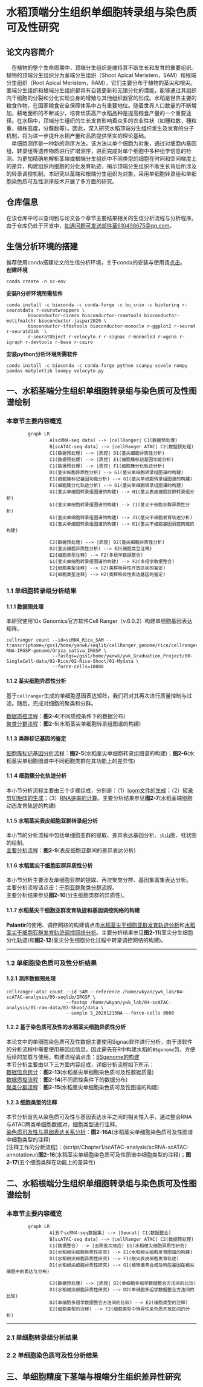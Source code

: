 # 水稻顶端分生组织单细胞转录组与染色质可及性研究
## 论文内容简介  
&emsp;在植物的整个生命周期中，顶端分生组织是维持其不断生长和发育的重要组织。植物的顶端分生组织分为茎端分生组织（Shoot Apical Meristem，SAM）和根端分生组织（Root Apical Meristem，RAM），它们主要分布于植物的茎尖和根尖。茎端分生组织和根端分生组织都具有自我更新和无限分化的潜能，能够通过其组织内干细胞的分裂和分化实现自身的增殖与其他组织器官的形成。水稻是世界主要的粮食作物，在国家粮食安全保障体系中占有重要地位。随着世界人口数量的不断增加，耕地面积的不断减少，培育优质高产水稻品种是提高粮食产量的一个重要途径。在水稻中，顶端分生组织的生长发育影响着众多的农业性状（如穗粒数，穗粒重，植株高度，分蘖数等）。因此，深入研究水稻顶端分生组织发生及发育的分子机制，将为进一步提升水稻产量和品质提供坚实的理论基础。  
&emsp;单细胞测序是一种新的测序方法，该方法以单个细胞为对象，通过对细胞内基因组、转录组等遗传物质进行扩增测序，进而完成对单个细胞中多种组学信息的检测。为更加精确地解析茎端或根端分生组织中不同类型的细胞在时间和空间梯度上的差异，构建组织内细胞的分化发育轨迹，揭示顶端分生组织不断生长背后所涉及的转录调控机制，本研究以茎端和根端分生组织为对象，采用单细胞转录组和单细胞染色质可及性测序技术开展了多方面的研究。

## 仓库信息 
在该仓库中可以查询到与论文各个章节主要结果相关的生信分析流程与分析程序。由于仓库仍处于开发中，如遇问题可发送邮件至610498675@qq.com。

## 生信分析环境的搭建  
推荐使用conda搭建论文的生信分析环境，关于conda的安装与使用请[点击](https://docs.conda.io/en/latest/)。  
**创建环境**
```
conda create -n sc-env
```

**安装R分析环境所需软件**
```
conda install -c bioconda -c conda-forge -c bu_cnio -c bioturing r-seuratdata r-seuratwrappers \
        bioconductor-cicero bioconductor-rsamtools bioconductor-motifmatchr bioconductor-jaspar2020 \
        bioconductor-tfbstools bioconductor-monocle r-ggplot2 r-seurat r-seuratdisk  \
        r-seuratObject r-velocyto.r r-signac r-monocle3 r-wgcna r-igraph r-devtools r-base r-cairo
```
**安装python分析环境所需软件**
```
conda install -c bioconda -c conda-forge python scanpy scvelo numpy pandas matplotlib loompy velocyto.py
```

## 一、水稻茎端分生组织单细胞转录组与染色质可及性图谱绘制
### 本章节主要内容概览
```mermaid
        graph LR
                A[scRNA-seq data] --> |cellRanger| C1(数据预处理)
                B[scATAC-seq data] --> |cellRanger ATAC| C2(数据预处理)
                C1(数据预处理) --> |质控| D1(茎尖细胞异质性分析)
                C1(数据预处理) --> |质控| E1(细胞簇标记基因功能分析)
                C1(数据预处理) --> |质控| F1(细胞簇分化轨迹分析) 
                D1(茎尖细胞异质性分析) --> G1(茎尖单细胞转录组图谱的构建)
                E1(细胞簇标记基因功能分析) --> G1(茎尖单细胞转录组图谱的构建)
                F1(细胞簇分化轨迹分析) --> G1(茎尖单细胞转录组图谱的构建)
                G1(茎尖单细胞转录组图谱的构建) --> H1(茎尖表皮细胞亚群转录组分析)
                G1(茎尖单细胞转录组图谱的构建) --> I1(茎尖干细胞亚群异质性分析)
                G1(茎尖单细胞转录组图谱的构建) --> J1(茎尖干细胞发育轨迹分析)
                G1(茎尖单细胞转录组图谱的构建) --> K1(茎尖干细胞基因调控网络的构建)

                C2(数据预处理) --> |质控| D2(茎尖细胞异质性分析)
                D2(茎尖细胞异质性分析) --> E2{细胞类型注释}
                E2{细胞类型注释} --> F2(多组学数据整合)
                G1(茎尖单细胞转录组图谱的构建) --> F2(多组学数据整合)
                E2{细胞类型注释} --> G2(类群特异性开放区间的鉴定)
                E2{细胞类型注释} --> H2(类群特异性表达基因的鉴定)
```

### 1.1 单细胞转录组分析结果
#### 1.1.1 数据预处理
本研究使用10x Genomics官方软件Cell Ranger（v.6.0.2）构建单细胞基因表达矩阵。
```
cellranger count --id=scRNA_Rice_SAM --transcriptome=/gss1/home/yanwk/seqlib/cellRanger_genome/rice/cellranger-RNA-IRGSP-genome/Oryza_sativa_IRGSP \
                 --fastqs=/gss1/home/yanwk/ywk_Graduation_Project/00-SingleCell-data/02-Rice/02-Rice-Shoot/01-Mydata \
                 --force-cells=10000   
```
#### 1.1.2 茎尖细胞异质性分析
基于`cellranger`生成的单细胞基因表达矩阵，我们将对其再次进行质量控制与过滤。随后，完成对细胞的聚类和分群。  

[数据质控流程](script/Chapter1/scRNA-analysis/quality-control.r)：**图2-4**(不同质控条件下的数据分布)  
[聚类分群流程](script/Chapter1/scRNA-analysis/cell-clustering.r)：**图2-5**(水稻茎尖单细胞转录组图谱的构建)  

#### 1.1.3 类群标记基因的鉴定
[细胞簇标记基因分析流程](script/Chapter1/scRNA-analysis/DEGs-analysis.r)：**图2-5**(水稻茎尖单细胞转录组图谱的构建)；**图2-6**(水稻茎尖单细胞图谱中不同细胞类群在其功能上的差异性)

#### 1.1.4 细胞簇分化轨迹分析
本小节分析流程主要由三个步骤组成，分别是：（1）[loom文件的生成](script/Chapter1/scRNA-analysis/RNA-velocity-1.sh)；（2）[转录剪切矩阵的生成](script/Chapter1/scRNA-analysis/RNA-velocity-2.r)；（3）[RNA速率的计算](script/Chapter1/scRNA-analysis/RNA-velocity-3.py)。主要分析结果参见**图2-7**(水稻茎端细胞动态发育轨迹的构建)

#### 1.1.5 水稻茎尖表皮细胞亚群转录组分析
本小节的分析流程中包括单细胞亚群的提取、差异表达基因分析、火山图、柱状图的绘制。  
[主要分析流程](script/Chapter1/scRNA-analysis/epidermis-analysis.r)：**图2-9**(表皮细胞亚群间的差异表达分析)

#### 1.1.6 水稻茎尖干细胞亚群异质性分析
本小节分析主要涉及单细胞亚群的提取、再次聚类分群、基因集富集表达分析。  
主要分析流程请点击：[干胞亚群聚类分群流程](script/Chapter1/scRNA-analysis/meristem-analysis-1.r)。  
主要分析结果参见**图2-10**(分生细胞类群的异质性)。

#### 1.1.7 水稻茎尖干细胞亚群发育轨迹和基因调控网络的构建
**Palantir**的使用、调控网路的构建请点击[水稻茎尖干细胞亚群发育轨迹分析](script/Chapter1/scRNA-analysis/meristem-analysis-2.py)和[水稻茎尖干细胞亚群发育轨迹调控网络分析](script/Chapter1/scRNA-analysis/meristem-GRN-analysis-2.r)。主要分析结果参见**图2-11**(茎尖分生细胞分化轨迹)和**图2-12**(茎尖分生细胞分化过程中转录调控网络的构建)。
___
### 1.2 单细胞染色质可及性分析结果
#### 1.2.1 测序数据预处理
```
cellranger-atac count --id SAM --reference /home/wkyan/ywk_lab/04-scATAC-analysis/00-seqlib/IRGSP \
                      --fastqs /home/wkyan/ywk_lab/04-scATAC-analysis/01-raw-data/03-Shoot/data \
                      --sample S_20201215NA --force-cells 8000
```
#### 1.2.2 基于染色质可及性的水稻茎尖细胞异质性分析
本论文中的单细胞染色质可及性数据主要使用Signac软件进行分析，由于该软件的分析流程中需要使用基因组信息，因此需先在R中构建水稻的`BSgenome`包，方便后续的加载与使用。构建流程请点击：[BSgenome的构建](script/Chapter1/scATAC-analysis/BSgenome-create.sh)  
本节分析主要由以下三方面内容组成，详细分析流程如下所示：  
[数据信息统计](script/Chapter1/scATAC-analysis/data-info-analysis.sh)：**图2-13**(水稻茎尖单细胞染色质可及性数据质量)  
[数据质控流程](script/Chapter1/scATAC-analysis/quality-control.r)：**图2-14**(不同质控条件下的数据分布)  
[聚类分群流程](script/Chapter1/scATAC-analysis/cell-clustering.r)：**图2-15**(水稻茎尖单细胞染色质可及性图谱的构建)  

#### 1.2.3 细胞类型的注释
本节分析首先从染色质可及性与基因表达水平之间的相关性入手，通过整合RNA与ATAC两类单细胞数据对，细胞类型进行注释。  
[染色质可及性与基因表达关系分析](script/Chapter1/scATAC-analysis/RNA-ATAC-relation-analysis.sh)：**图2-16A**(水稻茎尖单细胞染色质可及性图谱中细胞类型的注释)  
[注释工作的分析流程]：(script/Chapter1/scATAC-analysis/scRNA-scATAC-annotation.r)**图2-16**(水稻茎尖单细胞染色质可及性图谱中细胞类型的注释)；**图2-17**(五个细胞类群在功能上的差异性)  


## 二、水稻根端分生组织单细胞转录组与染色质可及性图谱绘制
### 本章节主要内容概览
```mermaid
        graph LR
                A[五个scRNA-seq数据集] --> |Seurat| C1(数据整合)
                B[scATAC-seq data] --> |cellRanger ATAC| C2(数据预处理)
                C1(数据整合) --> |去除批次效应| D1(水稻根尖细胞异质性研究)
                D1(水稻根尖细胞异质性研究) --> E1(水稻根尖细胞发育图谱的构建)
                D1(水稻根尖细胞异质性研究) --> F1(根尖表皮细胞发育轨迹)
                D1(水稻根尖细胞异质性研究) --> G1(植物激素合成及响应基因在根尖细胞中的表达与分布)

                C2(数据预处理) --> |质控| D2(单细胞多组学数据整合方法间的比较)
                D1(水稻根尖细胞异质性研究) --> D2(单细胞多组学数据整合方法间的比较)
                D2(单细胞多组学数据整合方法间的比较) --> E2(细胞类型的注释)
                E2(细胞类型的注释) --> F2(细胞类型中特异性染色质开放区间的分析)
```

___

### 2.1 单细胞转录组分析结果


### 2.2 单细胞染色质可及性分析结果

## 三、单细胞精度下茎端与根端分生组织差异性研究


